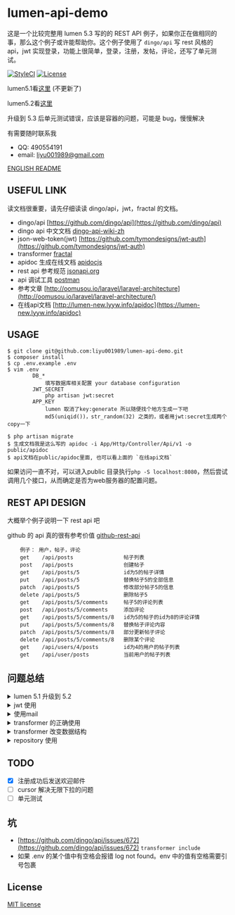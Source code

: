 # lumen-api-demo

这是一个比较完整用 lumen 5.3 写的的 REST API 例子，如果你正在做相同的事，那么这个例子或许能帮助你。这个例子使用了 `dingo/api` 写 rest 风格的 api，jwt 实现登录，功能上很简单，登录，注册，发帖，评论，还写了单元测试。

[![StyleCI](https://styleci.io/repos/44219096/shield)](https://styleci.io/repos/44219096)
[![License](https://img.shields.io/github/license/liyu001989/lumen-api-demo.svg)](LICENSE)

lumen5.1看[这里](https://github.com/liyu001989/lumen-api-demo/tree/5.1) (不更新了)

lumen5.2看[这里](https://github.com/liyu001989/lumen-api-demo/tree/5.2)

升级到 5.3 后单元测试错误，应该是容器的问题，可能是 bug，慢慢解决

有需要随时联系我 

- QQ: 490554191
- email: liyu001989@gmail.com

[ENGLISH README](./EN_README.md)

## USEFUL LINK

读文档很重要，请先仔细读读 dingo/api，jwt，fractal 的文档。

- dingo/api [https://github.com/dingo/api](https://github.com/dingo/api)
- dingo api 中文文档 [dingo-api-wiki-zh](https://github.com/liyu001989/dingo-api-wiki-zh)
- json-web-token(jwt) [https://github.com/tymondesigns/jwt-auth](https://github.com/tymondesigns/jwt-auth)
- transformer [fractal](http://fractal.thephpleague.com/)
- apidoc 生成在线文档 [apidocjs](http://apidocjs.com/)
- rest api 参考规范 [jsonapi.org](http://jsonapi.org/format/)
- api 调试工具 [postman](https://chrome.google.com/webstore/detail/postman/fhbjgbiflinjbdggehcddcbncdddomop?hl=en)
- 参考文章 [http://oomusou.io/laravel/laravel-architecture](http://oomusou.io/laravel/laravel-architecture/)
- 在线api文档 [http://lumen-new.lyyw.info/apidoc](https://lumen-new.lyyw.info/apidoc)


## USAGE
```
$ git clone git@github.com:liyu001989/lumen-api-demo.git
$ composer install
$ cp .env.example .env
$ vim .env
        DB_*
            填写数据库相关配置 your database configuration
	    JWT_SECRET
            php artisan jwt:secret
	    APP_KEY
            lumen 取消了key:generate 所以随便找个地方生成一下吧
            md5(uniqid())，str_random(32) 之类的，或者用jwt:secret生成两个copy一下

$ php artisan migrate
$ 生成文档我是这么写的 apidoc -i App/Http/Controller/Api/v1 -o public/apidoc
$ api文档在public/apidoc里面, 也可以看上面的 `在线api文档`
```
如果访问一直不对，可以进入public 目录执行`php -S localhost:8080`，然后尝试调用几个接口，从而确定是否为web服务器的配置问题。


## REST API DESIGN

大概举个例子说明一下 rest api 吧

github 的 api 真的很有参考价值 [github-rest-api](https://developer.github.com/v3/)

        例子： 用户，帖子，评论
        get    /api/posts              	 帖子列表
        post   /api/posts              	 创建帖子
        get    /api/posts/5            	 id为5的帖子详情
        put    /api/posts/5            	 替换帖子5的全部信息
        patch  /api/posts/5            	 修改部分帖子5的信息
        delete /api/posts/5            	 删除帖子5
        get    /api/posts/5/comments     帖子5的评论列表
        post   /api/posts/5/comments     添加评论
        get    /api/posts/5/comments/8   id为5的帖子的id为8的评论详情
        put    /api/posts/5/comments/8   替换帖子评论内容
        patch  /api/posts/5/comments/8   部分更新帖子评论
        delete /api/posts/5/comments/8   删除某个评论
        get    /api/users/4/posts        id为4的用户的帖子列表
        get    /api/user/posts           当前用户的帖子列表

## 问题总结

<details>
  <summary>lumen 5.1 升级到 5.2</summary>

- fix compose.json

        "laravel/lumen-framework": "5.2.*",
        "vlucas/phpdotenv": "~2.2" // 这是个坑啊
      
        将5.2的composer.json拿过来对比一下吧

- fix bootstrap/app.php
- Illuminate\Contracts\Foundation\Application 改为了Laravel\Lumen\Application，所以修改一下app\providers\EventServiceProvider.php
- 可以从 5.2 的项目中，把 Middleware cp 过来
</details>


<details>
  <summary>jwt 使用</summary>

lumen 5.2 取消了session，没有了 auth 的实例，所以使用jwt的时候需要配置一下，注意 config/auth.php 中的配置，而且 user 的 model 需要实现 `Tymon\JWTAuth\Contracts\JWTSubject`;
</details>

<details>
  <summary>使用mail</summary>
  写了个例子，注册之后给用户发送邮件, 可以参考一下。

- composer 加 illuminate/mail 和 guzzlehttp/guzzle 这两个库
- 在 bootstrap/app.php 或者 provider 中注册 mail 服务
- 增加配置 mail 和 services, 从 laravel 项目里面 cp 过来
- 在 env 中增加 `MAIL_DRIVER`，账户，密码等配置
</details>

<details>
  <summary>transformer 的正确使用</summary>

  transformer 是个数据转换层，帮助你格式化资源。还可以帮助你处理资源之间的引用关系。

  试着体会一下以下几个url的也许就明白了

  - [https://lumen-new.lyyw.info/api/posts](https://lumen-new.lyyw.info/api/posts)  所有帖子列表
  - [https://lumen-new.lyyw.info/api/posts?include=user](https://lumen-new.lyyw.info/api/posts?include=user) 所有帖子列表及发帖用户
  - [https://lumen-new.lyyw.info/api/posts?include=user,comments](https://lumen-new.lyyw.info/api/posts?include=user,comments) 帖子列表及发帖的用户和发帖的评论
  - [https://lumen-new.lyyw.info/api/posts?include=user,comments:limit(1)](https://lumen-new.lyyw.info/api/posts?include=user,comments:limit(1)) 帖子列表及发帖的用户和发帖的1条评论
  - [https://lumen-new.lyyw.info/api/posts?include=user,comments.user](https://lumen-new.lyyw.info/api/posts?include=user,comments.user) 帖子列表及发帖的用户和发帖的评论，及评论的用户信息
  - [https://lumen-new.lyyw.info/api/posts?include=user,comments:limit(1),comments.user](https://lumen-new.lyyw.info/api/posts?include=user,comments:limit(1),comments.user)  帖子列表及发帖的用户和发帖的1条评论，及评论的用户信息，及评论的用户信息

  
  是不是很强大，我们只需要提供资源，及资源之间的引用关系，省了多少事
 
</details>

<details>
  <summary>transformer 改变数据结构</summary>

dingo/api 使用了 [Fractal](http://fractal.thephpleague.com/) 做数据转换，fractal 提供了3种基础的序列化格式，Array，DataArray，JsonApi，在这里有详细的说明 [http://fractal.thephpleague.com/serializers/](http://fractal.thephpleague.com/serializers/)。DataArray 是默认的，也就是所有资源一定有data和meta。当然也可以按下面这样自定义：

        只需要在 bootstrap/app.php 中设置 serializer 就行了。具体见 bootstrap/app.php 有注释
        $app['Dingo\Api\Transformer\Factory']->setAdapter(function ($app) {
            $fractal = new League\Fractal\Manager;
            // 自定义的和fractal提供的
            // $serializer = new League\Fractal\Serializer\JsonApiSerializer();
            $serializer = new League\Fractal\Serializer\ArraySerializer();
            // $serializer = new ApiDemo\Serializers\NoDataArraySerializer();
            $fractal->setSerializer($serializer);,
            return new Dingo\Api\Transformer\Adapter\Fractal($fractal);
        });

个人认为默认的 DataArray 就很好用了，基本满足了 API 的需求
</details>

<details>
  <summary>repository 使用</summary>

我随便写的，`rinvex/repository` 和 `prettus/l5-repository` 这两个库都不错，大家可以试试
</details>

## TODO
- [x] 注册成功后发送欢迎邮件
- [ ] cursor 解决无限下拉的问题
- [ ] 单元测试

## 坑
- [https://github.com/dingo/api/issues/672](https://github.com/dingo/api/issues/672)  `transformer include`
- 如果 .env 的某个值中有空格会报错 log not found。env 中的值有空格需要引号包裹

## License

[MIT license](http://opensource.org/licenses/MIT)
